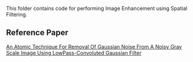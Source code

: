 This folder contains code for performing Image Enhancement using Spatial Filtering.  

## Reference Paper  
[An Atomic Technique For Removal Of Gaussian Noise From A Noisy Gray Scale Image Using LowPass-Convoluted Gaussian Filter](https://ieeexplore.ieee.org/document/8862330)
